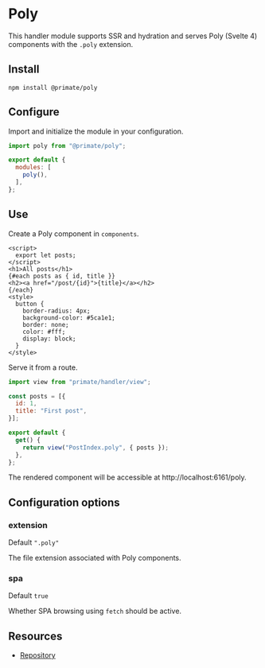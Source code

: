 # Poly

This handler module supports SSR and hydration and serves Poly (Svelte 4) 
components with the `.poly` extension.

## Install

`npm install @primate/poly`

## Configure

Import and initialize the module in your configuration.

```js caption=primate.config.js
import poly from "@primate/poly";

export default {
  modules: [
    poly(),
  ],
};
```

## Use

Create a Poly component in `components`.

```svelte caption=components/PostIndex.poly
<script>
  export let posts;
</script>
<h1>All posts</h1>
{#each posts as { id, title }}
<h2><a href="/post/{id}">{title}</a></h2>
{/each}
<style>
  button {
    border-radius: 4px;
    background-color: #5ca1e1;
    border: none;
    color: #fff;
    display: block;
  }
</style>
```

Serve it from a route.

```js caption=routes/poly.js
import view from "primate/handler/view";

const posts = [{
  id: 1,
  title: "First post",
}];

export default {
  get() {
    return view("PostIndex.poly", { posts });
  },
};
```

The rendered component will be accessible at http://localhost:6161/poly.

## Configuration options

### extension

Default `".poly"`

The file extension associated with Poly components.

### spa

Default `true`

Whether SPA browsing using `fetch` should be active.

## Resources

* [Repository][repo]

[repo]: https://github.com/primatejs/primate/tree/master/packages/poly

